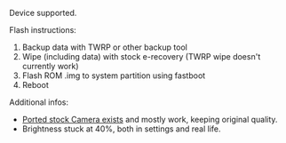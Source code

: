 Device supported.

Flash instructions:
1. Backup data with TWRP or other backup tool
2. Wipe (including data) with stock e-recovery (TWRP wipe doesn't currently work)
3. Flash ROM .img to system partition using fastboot
4. Reboot

Additional infos:
- [Ported stock Camera exists](https://forum.xda-developers.com/project-treble/trebleenabled-device-development/huawei-stock-camera-app-treble-roms-t3735169) and mostly work, keeping original quality.
- Brightness stuck at 40%, both in settings and real life.
